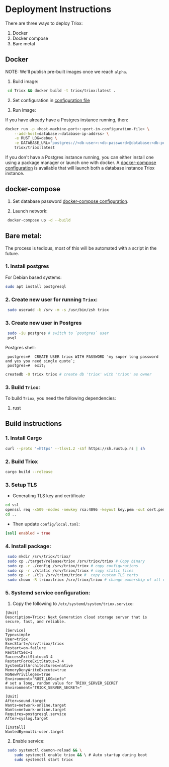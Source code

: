 # Deployment Instructions

There are three ways to deploy Triox:

1. Docker
2. Docker compose
3. Bare metal

## Docker

NOTE: We'll publish pre-built images once we reach `alpha`.

1. Build image:

```bash
 cd Triox && docker build -t triox/triox:latest .
```

2. Set configuration in [configuration file](../config/local.toml)

3. Run image:

If you have already have a Postgres instance running, then:

```bash
docker run -p <host-machine-port>:<port-in-configuration-file> \
	--add-host=database:<database-ip-addrss> \
	-e RUST_LOG=debug \
	-e DATABASE_URL="postgres://<db-user>:<db-password>@database:<db-port>/<db-name>" \
	triox/triox:latest
```

If you don't have a Postgres instance running, you can either install
one using a package manager or launch one with docker. A [docker-compose
configuration]('../docker-compose.yml) is available that will launch both
a database instance Triox instance.

## docker-compose

1. Set database password [docker-compose configuration]('../docker-compose.yml).

2. Launch network:

```bash
 docker-compose up -d --build
```

## Bare metal:

The process is tedious, most of this will be automated with a script in
the future.

### 1. Install postgres

For Debian based systems:

```bash
sudo apt install postgresql
```

### 2. Create new user for running `Triox`:

```bash
 sudo useradd -b /srv -m -s /usr/bin/zsh triox
```

### 3. Create new user in Postgres

```bash
 sudo -iu postgres # switch to `postgres` user
 psql
```

Postgres shell:

```psql
 postgres=#  CREATE USER triox WITH PASSWORD 'my super long password and yes you need single quote`;
 postgres=#  exit;
```

```bash
createdb -O triox triox # create db 'triox' with 'triox' as owner
```

### 3. Build `Triox`:

To build `Triox`, you need the following dependencies:

1. rust

## Build instructions

### 1. Install Cargo

```bash
curl --proto '=https' --tlsv1.2 -sSf https://sh.rustup.rs | sh
```

### 2. Build Triox

```bash
cargo build --release
```

### 3. Setup TLS

- Generating TLS key and certificate

```bash
cd ssl
openssl req -x509 -nodes -newkey rsa:4096 -keyout key.pem -out cert.pem -days 365
cd ..
```

- Then update `config/local.toml`:

```toml
[ssl] enabled = true
```

### 4. Install package:

```bash
 sudo mkdir /srv/triox/triox/
 sudo cp ./target/release/triox /srv/triox/triox # Copy binary
 sudo cp -r ./config /srv/triox/triox # copy configurations
 sudo cp -r ./static /srv/triox/triox # copy static files
 sudo cp -r ./tls /srv/triox/triox #  copy custom TLS certs
 sudo chown -R triox:triox /srv/triox/triox # change ownership of all copied files to user triox
```

### 5. Systemd service configuration:

1. Copy the following to `/etc/systemd/system/triox.service`:

```systemd
[Unit]
Description=Triox: Next Generation cloud storage server that is secure, fast, and reliable.

[Service]
Type=simple
User=triox
ExecStart=/srv/triox/triox
Restart=on-failure
RestartSec=1
SuccessExitStatus=3 4
RestartForceExitStatus=3 4
SystemCallArchitectures=native
MemoryDenyWriteExecute=true
NoNewPrivileges=true
Environment="RUST_LOG=info"
# set a long, random value for TRIOX_SERVER_SECRET
Environment="TRIOX_SERVER_SECRET="

[Unit]
After=sound.target
Wants=network-online.target
Wants=network-online.target
Requires=postgresql.service
After=syslog.target

[Install]
WantedBy=multi-user.target
```

2. Enable service:

```bash
 sudo systemctl daemon-reload && \
	sudo systemctl enable triox && \ # Auto startup during boot
	sudo systemctl start triox
```
